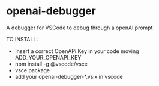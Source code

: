 # openai-debugger
A debugger for VSCode to debug through a openAI prompt

TO INSTALL:

- Insert a correct OpenAPi Key in your code moving ADD_YOUR_OPENAPI_KEY
- npm install -g @vscode/vsce 
- vsce package
- add your openai-debugger-*.vsix in vscode 
